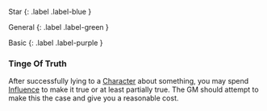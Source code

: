 
Star
{: .label .label-blue }

General
{: .label .label-green }

Basic
{: .label .label-purple }
### Tinge Of Truth

After successfully lying to a [Character](Core/Terminology#Character) about something, you may spend [Influence](Game/Blocks/Influence) to make it true or at least partially true. The GM should attempt to make this the case and give you a reasonable cost.